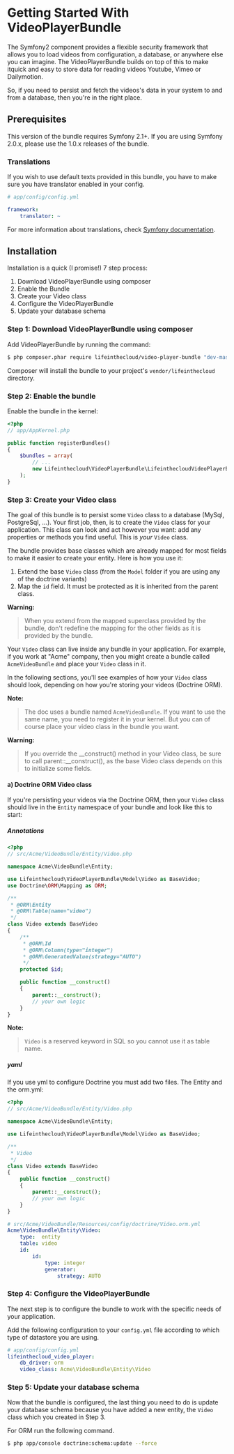 Getting Started With VideoPlayerBundle
======================================

The Symfony2 component provides a flexible security framework that
allows you to load videos from configuration, a database, or anywhere else
you can imagine. The VideoPlayerBundle builds on top of this to make itquick
and easy to store data for reading videos Youtube, Vimeo or Dailymotion.

So, if you need to persist and fetch the videos's data in your system to
and from a database, then you're in the right place.

## Prerequisites

This version of the bundle requires Symfony 2.1+. If you are using Symfony
2.0.x, please use the 1.0.x releases of the bundle.

### Translations

If you wish to use default texts provided in this bundle, you have to make
sure you have translator enabled in your config.

``` yaml
# app/config/config.yml

framework:
    translator: ~
```

For more information about translations, check [Symfony documentation](http://symfony.com/doc/current/book/translation.html).

## Installation

Installation is a quick (I promise!) 7 step process:

1. Download VideoPlayerBundle using composer
2. Enable the Bundle
3. Create your Video class
4. Configure the VideoPlayerBundle
5. Update your database schema

### Step 1: Download VideoPlayerBundle using composer

Add VideoPlayerBundle by running the command:

``` bash
$ php composer.phar require lifeinthecloud/video-player-bundle "dev-master"
```

Composer will install the bundle to your project's `vendor/lifeinthecloud` directory.

### Step 2: Enable the bundle

Enable the bundle in the kernel:

``` php
<?php
// app/AppKernel.php

public function registerBundles()
{
    $bundles = array(
        // ...
        new Lifeinthecloud\VideoPlayerBundle\LifeinthecloudVideoPlayerBundle(),
    );
}
```

### Step 3: Create your Video class

The goal of this bundle is to persist some `Video` class to a database (MySql,
PostgreSql, ...). Your first job, then, is to create the `Video` class
for your application. This class can look and act however you want: add any
properties or methods you find useful. This is *your* `Video` class.

The bundle provides base classes which are already mapped for most fields
to make it easier to create your entity. Here is how you use it:

1. Extend the base `Video` class (from the ``Model`` folder if you are using
   any of the doctrine variants)
2. Map the `id` field. It must be protected as it is inherited from the parent class.

**Warning:**

> When you extend from the mapped superclass provided by the bundle, don't
> redefine the mapping for the other fields as it is provided by the bundle.

Your `Video` class can live inside any bundle in your application. For example,
if you work at "Acme" company, then you might create a bundle called `AcmeVideoBundle`
and place your `Video` class in it.

In the following sections, you'll see examples of how your `Video` class should
look, depending on how you're storing your videos (Doctrine ORM).

**Note:**

> The doc uses a bundle named `AcmeVideoBundle`. If you want to use the same
> name, you need to register it in your kernel. But you can of course place
> your video class in the bundle you want.

**Warning:**

> If you override the __construct() method in your Video class, be sure
> to call parent::__construct(), as the base Video class depends on
> this to initialize some fields.

#### a) Doctrine ORM Video class

If you're persisting your videos via the Doctrine ORM, then your `Video` class
should live in the `Entity` namespace of your bundle and look like this to
start:

##### Annotations

``` php
<?php
// src/Acme/VideoBundle/Entity/Video.php

namespace Acme\VideoBundle\Entity;

use Lifeinthecloud\VideoPlayerBundle\Model\Video as BaseVideo;
use Doctrine\ORM\Mapping as ORM;

/**
 * @ORM\Entity
 * @ORM\Table(name="video")
 */
class Video extends BaseVideo
{
    /**
     * @ORM\Id
     * @ORM\Column(type="integer")
     * @ORM\GeneratedValue(strategy="AUTO")
     */
    protected $id;

    public function __construct()
    {
        parent::__construct();
        // your own logic
    }
}
```

**Note:**

> `Video` is a reserved keyword in SQL so you cannot use it as table name.

##### yaml

If you use yml to configure Doctrine you must add two files. The Entity and the orm.yml:

```php
<?php
// src/Acme/VideoBundle/Entity/Video.php

namespace Acme\VideoBundle\Entity;

use Lifeinthecloud\VideoPlayerBundle\Model\Video as BaseVideo;

/**
 * Video
 */
class Video extends BaseVideo
{
    public function __construct()
    {
        parent::__construct();
        // your own logic
    }
}
```
```yaml
# src/Acme/VideoBundle/Resources/config/doctrine/Video.orm.yml
Acme\VideoBundle\Entity\Video:
    type:  entity
    table: video
    id:
        id:
            type: integer
            generator:
                strategy: AUTO
```


### Step 4: Configure the VideoPlayerBundle

The next step is to configure the bundle to work with the specific needs of
your application.

Add the following configuration to your `config.yml` file according to which type
of datastore you are using.

``` yaml
# app/config/config.yml
lifeinthecloud_video_player:
    db_driver: orm
    video_class: Acme\VideoBundle\Entity\Video
```

### Step 5: Update your database schema

Now that the bundle is configured, the last thing you need to do is update your
database schema because you have added a new entity, the `Video` class which you
created in Step 3.

For ORM run the following command.

``` bash
$ php app/console doctrine:schema:update --force
```
